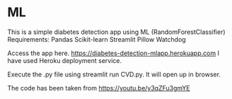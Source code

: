 # ML
This is a simple diabetes detection app using ML (RandomForestClassifier)
Requirements:
Pandas
Scikit-learn
Streamlit
Pillow
Watchdog

Access the app here. https://diabetes-detection-mlapp.herokuapp.com I have used Heroku deployment service. 

Execute the .py file using streamlit run CVD.py. It will open up in browser. 

The code has been taken from https://youtu.be/y3qZFu3gmYE 
